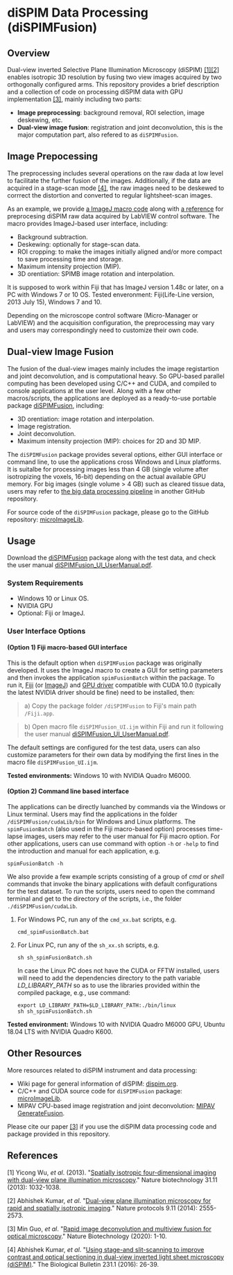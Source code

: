 diSPIM Data Processing (diSPIMFusion)
=====================================

## Overview

Dual-view inverted Selective Plane Illumination Microscopy (diSPIM) [[1]](#1)[[2]](#2) enables isotropic 3D resolution by fusing two view images acquired by two orthogonally configured arms. This repository provides a brief description and a collection of code on processing diSPIM data with GPU implementation [[3]](#3), mainly including two parts:

- **Image preprocessing**: background removal, ROI selection, image deskewing, etc.
- **Dual-view image fusion**: registration and joint deconvolution, this is the major computation part, also refered to as `diSPIMFusion`.

## Image Prepocessing

The preprocessing includes several operations on the raw dada at low level to facilitate the further fusion of the images. Additionally, if the data are acquired in a stage-scan mode [[4]](#4), the raw images need to be deskewed to corrrect the distortion and converted to regular lightsheet-scan images.

As an example, we provide [a ImageJ macro code](diSPIM_Preprocessing.ijm) along with [a reference](diSPIM_Preprocessing_Referrence.pdf) for preprocesing diSPIM raw data acquired by LabVIEW control software. The macro provides ImageJ-based user interface, including:

- Background subtraction.
- Deskewing: optionally for stage-scan data.
- ROI cropping: to make the images initially aligned and/or more compact to save processing time and storage.
- Maximum intensity projection (MIP).
- 3D orentiation: SPIMB image rotation and interpolation.

It is supposed to work within Fiji that has ImageJ version 1.48c or later, on a PC with Windows 7 or 10 OS. Tested enveronment: Fiji(Life-Line version, 2013 July 15), Windows 7 and 10.

Depending on the microscope control software (Micro-Manager or LabVIEW) and the acquisition configuration, the preprocessing may vary and users may correspondingly need to customize their own code.

## Dual-view Image Fusion

The fusion of the dual-view images mainly includes the image registartion and joint deconvolution, and is computational heavy. So GPU-based parallel computing has been developed using C/C++ and CUDA, and compiled to console applications at the user level. Along with a few other macros/scripts, the applications are deployed as a ready-to-use portable package [diSPIMFusion](https://www.dropbox.com/sh/czn4kwzwcgy0s3x/AADipfEsUSwuCsEBg8P7wc4_a?dl=0), including:

- 3D orentiation: image rotation and interpolation.
- Image registration.
- Joint deconvolution.
- Maximum intensity projection (MIP): choices for 2D and 3D MIP.

The `diSPIMFusion` package provides several options, either GUI interface or command line, to use the applications cross Windows and Linux platforms. It is suitalbe for processing images less than 4 GB (single volume after isotropizing the voxels, 16-bit) depending on the actual available GPU memory. For big images (single volume > 4 GB) such as cleared tissue data, users may refer to [the big data processing pipeline](https://github.com/eguomin/regDeconProject) in another GitHub repository.

For source code of the `diSPIMFusion` package, please go to the GitHub repository: [microImageLib](https://github.com/eguomin/microImageLib).

## Usage

Download the [diSPIMFusion](https://www.dropbox.com/sh/czn4kwzwcgy0s3x/AADipfEsUSwuCsEBg8P7wc4_a?dl=0) package along with the test data, and check the user manual [diSPIMFusion_UI_UserManual.pdf](diSPIMFusion_UI_UserManual.pdf).

### System Requirements

- Windows 10 or Linux OS.
- NVIDIA GPU
- Optional: Fiji or ImageJ.

### User Interface Options

#### (Option 1) Fiji macro-based GUI interface

This is the default option when `diSPIMFusion` package was originally developed. It uses the ImageJ macro to create a GUI for setting parameters and then invokes the application `spimFusionBatch` within the package. To run it, [Fiji](https://fiji.sc/) (or [ImageJ](https://imagej.net)) and [GPU driver](https://www.nvidia.com/Download/index.aspx) compatible with CUDA 10.0 (typically the latest NVIDIA driver should be fine) need to be installed, then:

> a) Copy the package folder `/diSPIMFusion` to Fiji's main path `/Fiji.app`.

> b) Open macro file `diSPIMFusion_UI.ijm` within Fiji and run it following the user manual [diSPIMFusion_UI_UserManual.pdf](diSPIMFusion_UI_UserManual.pdf).

The default settings are configured for the test data, users can also customize parameters for their own data by modifying the first lines in the macro file `diSPIMFusion_UI.ijm`.

**Tested environments:** Windows 10 with NVIDIA Quadro M6000.

#### (Option 2) Command line based interface

The applications can be directly luanched by commands via the Windows or Linux terminal. Users may find the applications in the folder `/diSPIMFusion/cudaLib/bin` for Windows and Linux platforms. The `spimFusionBatch` (also used in the Fiji macro-based option) processes time-lapse images, users may refer to the user manual for Fiji macro option. For other applications, users can use command with option `-h` or `-help` to find the introduction and manual for each application, e.g.

```posh
spimFusionBatch -h
```

We also provide a few example scripts consisting of a group of *cmd* or *shell* commands that invoke the binary applications with default configurations for the test dataset. To run the scripts, users need to open the command terminal and get to the directory of the scripts, i.e., the folder `./diSPIMFusion/cudaLib`.

1. For Windows PC, run any of the `cmd_xx.bat` scripts, e.g.

    ```posh
    cmd_spimFusionBatch.bat
    ```

2. For Linux PC, run any of the `sh_xx.sh` scripts, e.g.
    
    ```posh
    sh sh_spimFusionBatch.sh
    ```
    
    In case the Linux PC does not have the CUDA or FFTW installed, users will need to add the dependencies directory to the path variable *LD_LIBRARY_PATH* so as to use the libraries provided within the compiled package, e.g., use command:

    ```posh
    export LD_LIBRARY_PATH=$LD_LIBRARY_PATH:./bin/linux
    sh sh_spimFusionBatch.sh
    ```

**Tested environment:** Windows 10 with NVIDIA Quadro M6000 GPU, Ubuntu 18.04 LTS with NVIDIA Quadro K600.

## Other Resources

More resources related to diSPIM instrument and data processing:

- Wiki page for general information of diSPIM: [dispim.org](http://dispim.org/).
- C/C++ and CUDA source code for `diSPIMFusion` package: [microImageLib](https://github.com/eguomin/microImageLib).
- MIPAV CPU-based image registration and joint deconvolution:  [MIPAV GenerateFusion](http://dispim.org/software/mipav_generatefusion).

Please cite our paper [[3]](#3) if you use the diSPIM data processing code and package provided in this repository.

## References

<a id="1">[1]</a>
Yicong Wu, *et al*. (2013).
"[Spatially isotropic four-dimensional imaging with dual-view plane illumination microscopy](https://doi.org/10.1038/nbt.2713)." Nature biotechnology 31.11 (2013): 1032-1038.

<a id="2">[2]</a>
Abhishek Kumar, *et al*.
"[Dual-view plane illumination microscopy for rapid and spatially isotropic imaging](https://doi.org/10.1038/nprot.2014.172)." Nature protocols 9.11 (2014): 2555-2573.

<a id="3">[3]</a>
Min Guo, *et al*.
"[Rapid image deconvolution and multiview fusion for optical microscopy](https://doi.org/10.1038/s41587-020-0560-x)." Nature Biotechnology (2020): 1-10.

<a id="4">[4]</a>
Abhishek Kumar, *et al*.
"[Using stage-and slit-scanning to improve contrast and optical sectioning in dual-view inverted light sheet microscopy (diSPIM)](https://doi.org/10.1086/689589)." The Biological Bulletin 231.1 (2016): 26-39.